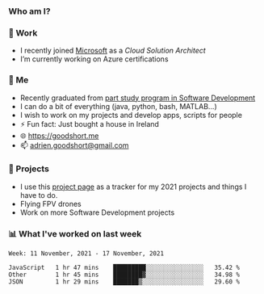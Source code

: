 ### Who am I?

<!--
**goodshort/goodshort** is a ✨ _special_ ✨ repository because its `README.md` (this file) appears on your GitHub profile.
-->
### 💼 Work
- I recently joined [Microsoft](https://www.microsoft.com/) as a _Cloud Solution Architect_
- I’m currently working on Azure certifications

### 🌱 Me
- Recently graduated from [part study program in Software Development](https://www.goodshort.me/who-am-i/studies#higher-diploma-in-software-development)
- I can do a bit of everything (java, python, bash, MATLAB...)
- I wish to work on my projects and develop apps, scripts for people
- ⚡ Fun fact: Just bought a house in Ireland
- 🌐 https://goodshort.me
- 📫 adrien.goodshort@gmail.com

### 🚧 Projects

- I use this [project page](https://github.com/users/goodshort/projects/2) as a tracker for my 2021 projects and things I have to do.
- Flying FPV drones
- Work on more Software Development projects

### 📊 What I've worked on last week

<!--START_SECTION:waka-->
```text
Week: 11 November, 2021 - 17 November, 2021

JavaScript   1 hr 47 mins    █████████░░░░░░░░░░░░░░░░   35.42 % 
Other        1 hr 45 mins    ████████▓░░░░░░░░░░░░░░░░   34.98 % 
JSON         1 hr 29 mins    ███████▒░░░░░░░░░░░░░░░░░   29.60 % 
```
<!--END_SECTION:waka-->
